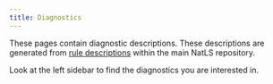 ```yaml
---
title: Diagnostics
---
```


These pages contain diagnostic descriptions. These descriptions are generated from [rule descriptions](https://github.com/markusamshove/natls/tree/main/tools/ruletranslator/src/main/resources/rules) within the main NatLS repository.

Look at the left sidebar to find the diagnostics you are interested in.
